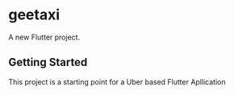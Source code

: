 # geetaxi

A new Flutter project.

## Getting Started

This project is a starting point for a Uber based Flutter Apllication
